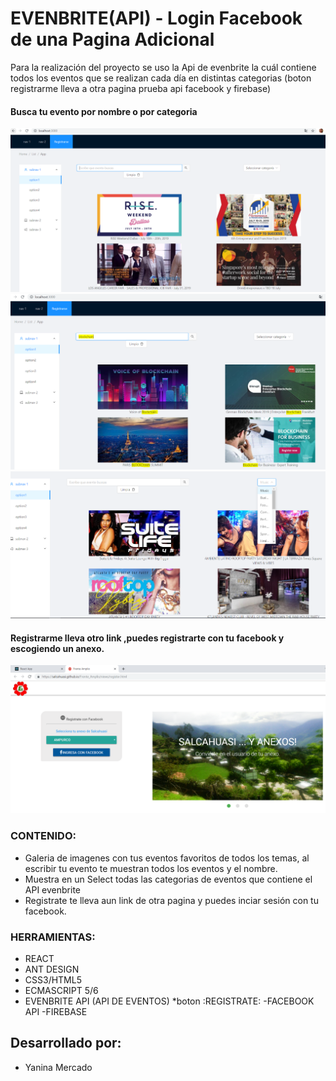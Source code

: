 ﻿# EVENBRITE(API) - Login Facebook de una Pagina Adicional
Para la realización del proyecto se uso la Api de evenbrite la cuál contiene todos los eventos que se realizan cada día en distintas categorias (boton registrarme lleva a otra pagina prueba api facebook y firebase)
#### Busca tu evento por nombre o por categoria
![image](assets/evenvrite1.PNG)
![image](assets/evenvrite2.PNG)
![image](assets/evenvrite3.PNG)
#### Registrarme lleva otro link ,puedes registrarte con tu facebook y escogiendo un anexo.
![image](assets/evenvrite4.PNG)

### CONTENIDO:  
- Galeria de imagenes con tus eventos favoritos de todos los temas, al escribir  tu evento te muestran todos los eventos y el nombre.
- Muestra en un Select todas las categorias de eventos que contiene el API evenbrite
- Registrate te lleva aun  link de otra pagina y puedes inciar sesión con tu facebook.
### HERRAMIENTAS:  
- REACT
- ANT DESIGN
- CSS3/HTML5
- ECMASCRIPT 5/6
- EVENBRITE API (API DE EVENTOS)
*boton :REGISTRATE:
   -FACEBOOK API
   -FIREBASE
## Desarrollado por: 
- Yanina Mercado

